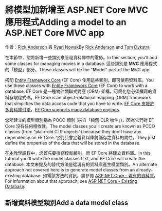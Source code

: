# <a name="adding-a-model-to-an-aspnet-core-mvc-app"></a><span data-ttu-id="b2f4b-101">將模型加新增至 ASP.NET Core MVC 應用程式</span><span class="sxs-lookup"><span data-stu-id="b2f4b-101">Adding a model to an ASP.NET Core MVC app</span></span>

<span data-ttu-id="b2f4b-102">作者：[Rick Anderson](https://twitter.com/RickAndMSFT) 與 [Ryan Nowak](https://github.com/tdykstra)</span><span class="sxs-lookup"><span data-stu-id="b2f4b-102">By [Rick Anderson](https://twitter.com/RickAndMSFT) and [Tom Dykstra](https://github.com/tdykstra)</span></span>

<span data-ttu-id="b2f4b-103">在本節中，您將新增一些類別來管理資料庫中的電影。</span><span class="sxs-lookup"><span data-stu-id="b2f4b-103">In this section, you'll add some classes for managing movies in a database.</span></span> <span data-ttu-id="b2f4b-104">這些類別是 **MVC** 應用程式的「模型」部分。</span><span class="sxs-lookup"><span data-stu-id="b2f4b-104">These classes will be the "**M**odel" part of the **M**VC app.</span></span>

<span data-ttu-id="b2f4b-105">搭配 [Entity Framework Core](https://docs.microsoft.com/ef/core) (EF Core) 使用這些類別，即可使用資料庫。</span><span class="sxs-lookup"><span data-stu-id="b2f4b-105">You use these classes with [Entity Framework Core](https://docs.microsoft.com/ef/core) (EF Core) to work with a database.</span></span> <span data-ttu-id="b2f4b-106">EF Core 是一種物件關聯式對應 (ORM) 架構，可簡化您必須撰寫的資料存取程式碼。</span><span class="sxs-lookup"><span data-stu-id="b2f4b-106">EF Core is an object-relational mapping (ORM) framework that simplifies the data access code that you have to write.</span></span> <span data-ttu-id="b2f4b-107">[EF Core 支援許多資料庫引擎](https://docs.microsoft.com/ef/core/providers/)。</span><span class="sxs-lookup"><span data-stu-id="b2f4b-107">[EF Core supports many database engines](https://docs.microsoft.com/ef/core/providers/).</span></span>

<span data-ttu-id="b2f4b-108">您所建立的模型類別稱為 POCO 類別 (來自「純舊 CLR 物件」)，因為它們對 EF Core 沒有任何相依性。</span><span class="sxs-lookup"><span data-stu-id="b2f4b-108">The model classes you'll create are known as POCO classes (from "plain-old CLR objects") because they don't have any dependency on EF Core.</span></span> <span data-ttu-id="b2f4b-109">它們只會定義資料庫將儲存之資料的屬性。</span><span class="sxs-lookup"><span data-stu-id="b2f4b-109">They just define the properties of the data that will be stored in the database.</span></span>

<span data-ttu-id="b2f4b-110">在本教學課程中，您首先要撰寫模型類別，而 EF Core 將建立資料庫。</span><span class="sxs-lookup"><span data-stu-id="b2f4b-110">In this tutorial you'll write the model classes first, and EF Core will create the database.</span></span> <span data-ttu-id="b2f4b-111">本文未提及的替代方法是從現有的資料庫產生模型類別。</span><span class="sxs-lookup"><span data-stu-id="b2f4b-111">An alternate approach not covered here is to generate model classes from an already-existing database.</span></span> <span data-ttu-id="b2f4b-112">如需該方法的資訊，請參閱 [ASP.NET Core - 現有的資料庫](https://docs.microsoft.com/ef/core/get-started/aspnetcore/existing-db)。</span><span class="sxs-lookup"><span data-stu-id="b2f4b-112">For information about that approach, see [ASP.NET Core - Existing Database](https://docs.microsoft.com/ef/core/get-started/aspnetcore/existing-db).</span></span>

## <a name="add-a-data-model-class"></a><span data-ttu-id="b2f4b-113">新增資料模型類別</span><span class="sxs-lookup"><span data-stu-id="b2f4b-113">Add a data model class</span></span>

